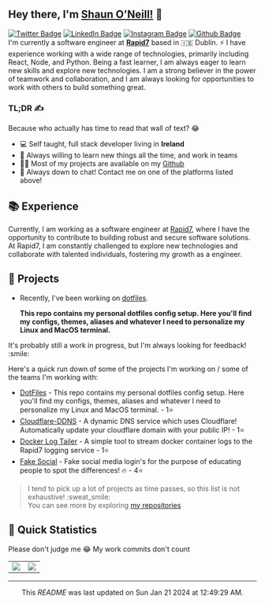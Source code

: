 <h2>Hey there, I'm <a href="https://shaunoneill.com">Shaun O'Neill!</a> 👋</h2>
<p><a href="https://twitter.com/realshaunoneill"><img src="https://img.shields.io/badge/@realshaunoneill-1DA1F1?style=for-the-badge&amp;logoColor=white&amp;logo=Twitter&amp;link=https://twitter.com/realshaunoneill" alt="Twitter Badge"></a> <a href="https://www.linkedin.com/in/shaun-oneill/"><img src="https://img.shields.io/badge/Shaun%C2%A0O'Neill-0077B5?style=for-the-badge&amp;logoColor=white&amp;logo=LinkedIn&amp;link=https://www.linkedin.com/in/shaun-oneill/" alt="LinkedIn Badge"></a> <a href="https://www.instagram.com/thatsexyaudi/"><img src="https://img.shields.io/badge/@ThatSexyAudi-E4405F?style=for-the-badge&amp;logoColor=white&amp;logo=LinkedIn&amp;link=https://www.instagram.com/thatsexyaudi/" alt="Instagram Badge"></a> <a href="https://github.com/realshaunoneill"><img src="https://img.shields.io/badge/@realshaunoneill-black?style=for-the-badge&amp;logoColor=white&amp;logo=Github&amp;link=https://github.com/realshaunoneill" alt="Github Badge"></a><br>
I'm currently a software engineer at <strong><a href="https://www.rapid7.com">Rapid7</a></strong> based in 🇮🇪 Dublin. ⚡ I have experience working with a wide range of technologies, primarily including React, Node, and Python. Being a fast learner, I am always eager to learn new skills and explore new technologies. I am a strong believer in the power of teamwork and collaboration, and I am always looking for opportunities to work with others to build something great.</p>
<h3>TL;DR ✍️</h3>
<p>Because who actually has time to read that wall of text? 😂</p>
<ul>
<li>💻 Self taught, full stack developer living in <strong>Ireland</strong></li>
<li>🧐 Always willing to learn new things all the time, and work in teams</li>
<li>👨‍💻 Most of my projects are available on my <a href="https://github.com/realshaunoneill">Github</a></li>
<li>💬 Always down to chat! Contact me on one of the platforms listed above!</li>
</ul>
<h2>📚 Experience</h2>
<p>Currently, I am working as a software engineer at <a href="https://www.rapid7.com">Rapid7</a>, where I have the opportunity to contribute to building robust and secure software solutions.<br>
At Rapid7, I am constantly challenged to explore new technologies and collaborate with talented individuals, fostering my growth as a engineer.</p>
<h2>🔭 Projects</h2>
<ul>
<li>
<p>Recently, I've been working on <a href="https://api.github.com/repos/realshaunoneill/dotfiles">dotfiles</a>.</p>
<p><strong>This repo contains my personal dotfiles config setup. Here you'll find my configs, themes, aliases and whatever I need to personalize my Linux and MacOS terminal.</strong></p>
</li>
</ul>
<p>It's probably still a work in progress, but I'm always looking for feedback! :smile:</p>
<p>Here's a quick run down of some of the projects I'm working on / some of the teams I'm working with:</p>
<ul>
<li><a href="https://github.com/realshaunoneill/dotfiles">DotFiles</a> - This repo contains my personal dotfiles config setup. Here you'll find my configs, themes, aliases and whatever I need to personalize my Linux and MacOS terminal.  - 1⭐️</li>
<li><a href="https://github.com/realshaunoneill/cloudflare-ddns">Cloudflare-DDNS</a> - A dynamic DNS service which uses Cloudflare! Automatically update your cloudflare domain with your public IP!  - 1⭐️</li>
<li><a href="https://github.com/realshaunoneill/docker-log-tailer">Docker Log Tailer</a> - A simple tool to stream docker container logs to the Rapid7 logging service  - 1⭐️</li>
<li><a href="https://github.com/realshaunoneill/FakeSocial">Fake Social</a> - Fake social media login's for the purpose of educating people to spot the differences! 🔥  - 4⭐️</li>
</ul>
<blockquote>
<p>I tend to pick up a lot of projects as time passes, so this list is not exhaustive! :sweat_smile:<br>
You can see more by exploring <a href="https://github.com/realshaunoneill/repositories">my repositories</a></p>
</blockquote>
<h2>👀 Quick Statistics</h2>
<p>Please don't judge me 😂 My work commits don't count</p>
<table>
  <tr>
    <td align="center" style="padding=0;width=50%;">
      <img align="center" style="padding=0;" src="https://github-readme-stats.vercel.app/api/?username=realshaunoneill&show_icons=true&title_color=4F8CC9&text_color=9f9f9f&bg_color=151515&hide_border=true&icon_color=4F8CC9&hide_title=true&count_private=true" />
    </td>
    <td align="center" style="padding=0;width=50%;">
      <img align="center" style="padding=0;" src="https://github-readme-stats.vercel.app/api/top-langs/?username=realshaunoneill&layout=compact&title_color=4F8CC9&text_color=9f9f9f&bg_color=151515&hide_border=true&icon_color=4F8CC9&hide=visual%20basic&count_private=true" />
    </td>
  </tr>
</table>
<hr>
<p align="center">This <i>README</i> was last updated on Sun Jan 21 2024 at 12:49:29 AM.</p>